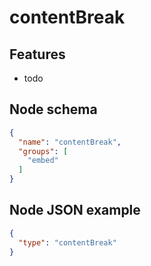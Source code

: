 # contentBreak

## Features
- todo

## Node schema

```json
{
  "name": "contentBreak",
  "groups": [
    "embed"
  ]
}
```

## Node JSON example

```json
{
  "type": "contentBreak"
}
```
